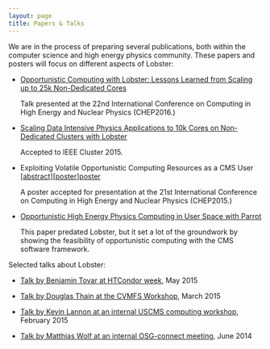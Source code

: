 ```yaml
---
layout: page
title: Papers & Talks
---
```


We are in the process of preparing several publications, both within the
computer science and high energy physics community.  These papers and
posters will focus on different aspects of Lobster:

* [Opportunistic Computing with Lobster: Lessons Learned from Scaling up to 25k Non-Dedicated Cores][chep2016]

  Talk presented at the 22nd International Conference
  on Computing in High Energy and Nuclear Physics (CHEP2016.)

* [Scaling Data Intensive Physics Applications to 10k Cores on Non-Dedicated
  Clusters with Lobster][IEEE2015]

  Accepted to IEEE Cluster 2015.

* Exploiting Volatile Opportunistic Computing Resources as a CMS
  User [[abstract]][chep][[poster]][poster]

  A poster accepted for presentation at the 21st International Conference
  on Computing in High Energy and Nuclear Physics (CHEP2015.)

* [Opportunistic High Energy Physics Computing in User Space with
  Parrot][crab]

  This paper predated Lobster, but it set a lot of the
  groundwork by showing the feasibility of opportunistic
  computing with the CMS software framework.

[chep]: https://indico.cern.ch/event/304944/call-for-abstracts/124/
[crab]: assets/FinalCameraReady.pdf
[poster]: assets/CHEP2015LobsterPoster.pdf
[IEEE2015]: assets/IEEECluster2015.pdf
[chep2016]:http://iopscience.iop.org/article/10.1088/1742-6596/898/5/052036/pdf

Selected talks about Lobster:

* [Talk by Benjamin Tovar at HTCondor week][htcw], May 2015

* [Talk by Douglas Thain at the CVMFS Workshop][cvmfs],
  March 2015

* [Talk by Kevin Lannon at an internal USCMS computing workshop][calt],
  February 2015

* [Talk by Matthias Wolf at an internal OSG-connect meeting][osgc],
  June 2014

[calt]: assets/USCMS_CalTechUpgrade_Lobster_2015-03-01.pdf
[osgc]: assets/CMSConnect_2014-06-02_lobster.pdf
[cvmfs]: assets/lobster-cvmfs.pdf
[htcw]: assets/TovarB-lobster.pdf
